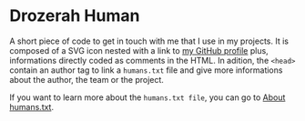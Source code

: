 # Drozerah Human

A short piece of code to get in touch with me that I use in my projects. It is composed of a SVG icon nested with a link to [my GitHub profile](https://github.com/Drozerah) plus, informations directly coded as comments in the HTML.
In adition, the ```<head>``` contain an author tag to link a ```humans.txt``` file and give more informations about the author, the team or the project.

If you want to learn more about the ```humans.txt file```, you can go to [About humans.txt](http://humanstxt.org/).
